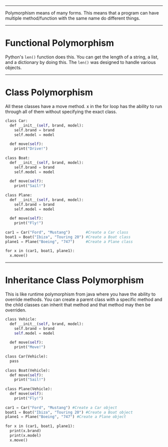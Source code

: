 
---

Polymorphism means of many forms. This means that a program can have multiple method/function with the same name do different things.

---
# Functional Polymorphism

Python's `len()` function does this. You can get the length of a string, a list, and a dictionary by doing this. The `len()` was designed to handle various objects.

---
# Class Polymorphism

All these classes have a move method. x in the for loop has the ability to run through all of them without specifying the exact class.

```python
class Car:  
  def __init__(self, brand, model):  
    self.brand = brand  
    self.model = model  
  
  def move(self):  
    print("Drive!")  
  
class Boat:  
  def __init__(self, brand, model):  
    self.brand = brand  
    self.model = model  
  
  def move(self):  
    print("Sail!")  
  
class Plane:  
  def __init__(self, brand, model):  
    self.brand = brand  
    self.model = model  
  
  def move(self):  
    print("Fly!")  
  
car1 = Car("Ford", "Mustang")       #Create a Car class  
boat1 = Boat("Ibiza", "Touring 20") #Create a Boat class  
plane1 = Plane("Boeing", "747")     #Create a Plane class  
  
for x in (car1, boat1, plane1):  
  x.move()
```

---
# Inheritance Class Polymorphism

This is like runtime polymorphism from java where you have the ability to override methods. You can create a parent class with a specific method and the child classes can inherit that method and that method may then be overriden.

```python
class Vehicle:  
  def __init__(self, brand, model):  
    self.brand = brand  
    self.model = model  
  
  def move(self):  
    print("Move!")  
  
class Car(Vehicle):  
  pass  
  
class Boat(Vehicle):  
  def move(self):  
    print("Sail!")  
  
class Plane(Vehicle):  
  def move(self):  
    print("Fly!")  
  
car1 = Car("Ford", "Mustang") #Create a Car object  
boat1 = Boat("Ibiza", "Touring 20") #Create a Boat object  
plane1 = Plane("Boeing", "747") #Create a Plane object  
  
for x in (car1, boat1, plane1):  
  print(x.brand)  
  print(x.model)  
  x.move()  
```